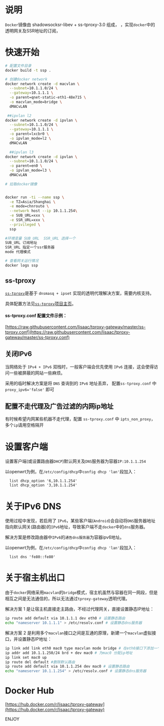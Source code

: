 # 说明
`Docker`镜像由 shadowsocksr-libev + ss-tproxy-3.0 组成， ，实现`docker`中的透明网关及SSR地址的订阅， 

# 快速开始
```bash
# 配置文件目录
docker build -t ssp . 

# 创建docker network
docker network create -d macvlan \
  --subnet=10.1.1.0/24 \
  --gateway=10.1.1.1 \
  -o parent=qnet-static-eth1-48e715 \
  -o macvlan_mode=bridge \
  dMACvLAN
  
 ##ipvlan l2
docker network create -d ipvlan \
  --subnet=10.1.1.0/24 \
  --gateway=10.1.1.1 \
  -o parent=lxcbr0 \
  -o ipvlan_mode=l2 \
  dMACvLAN
  
  ##ipvlan l3
docker network create -d ipvlan \
  --subnet=10.1.1.0/24 \
  -o parent=en0 \
  -o ipvlan_mode=l3 \
  dMACvLAN
  
# 拉取docker镜像


docker run -ti --name ssp \
  -e TZ=Asia/Shanghai \
  -e mode=chnroute \
  --network host --ip 10.1.1.254\
  -e SUB_URL=xxx \
  -e SSR_URL=xxx \
  --privileged \
  ssp
  
#环境变量 SUB_URL  SSR_URL 选择一个
SUB_URL 订阅地址
SSR_URL 指定一个ssr服务器
mode 代理模式

# 查看网关运行情况
docker logs ssp
```

## ss-tproxy
[`ss-tproxy`](https://github.com/zfl9/ss-tproxy)是基于 `dnsmasq + ipset` 实现的透明代理解决方案，需要内核支持。

具体配置方法见[`ss-tproxy`项目主页](https://github.com/zfl9/ss-tproxy)。

#### ss-tproxy.conf 配置文件示例：
[https://raw.githubusercontent.com/lisaac/tproxy-gateway/master/ss-tproxy.conf](https://raw.githubusercontent.com/lisaac/tproxy-gateway/master/ss-tproxy.conf)


## 关闭IPv6
当网络处于 `IPv4 + IPv6` 双栈时，一般客户端会优先使用 `IPv6` 连接，这会使得访问一些被屏蔽的网站一些麻烦。

采用的临时解决方案是将 `DNS` 查询到的 `IPv6` 地址丢弃， 配置`ss-tproxy.conf` 中 `proxy_ipv6='false'` 即可

## 配置不走代理及广告过滤的内网ip地址
有时候希望内网某些机器不走代理，配置 `ss-tproxy.conf` 中 `ipts_non_proxy`，多个`ip`请用空格隔开



# 设置客户端
设置客户端(或设置路由器`DHCP`)默认网关及`DNS`服务器为容器`IP:10.1.1.254`

以openwrt为例，在`/etc/config/dhcp`中`config dhcp 'lan'`段加入：

```
  list dhcp_option '6,10.1.1.254'
  list dhcp_option '3,10.1.1.254'
```
# 关于IPv6 DNS
使用过程中发现，若启用了 `IPv6`，某些客户端(`Android`)会自动将`DNS`服务器地址指向默认网关(路由器)的`IPv6`地址，导致客户端不走`docker`中的`dns`服务器。

解决方案是修改路由器中`IPv6`的`通告dns服务器`为容器ipv6地址。

以openwrt为例，在`/etc/config/dhcp`中`config dhcp 'lan'`段加入：
```
  list dns 'fe80::fe80'
```

# 关于宿主机出口
由于`docker`网络采用`macvlan`的`bridge`模式，宿主机虽然与容器在同一网段，但是相互之间是无法通信的，所以无法通过`tproxy-gateway`透明代理。

解决方案 1 是让宿主机直接走主路由，不经过代理网关，直接设置静态IP地址：
```bash
ip route add default via 10.1.1.1 dev eth0 # 设置静态路由
echo "nameserver 10.1.1.1" > /etc/resolv.conf # 设置静态dns服务器
```
解决方案 2 是利用多个`macvlan`接口之间是互通的原理，新建一个`macvlan`虚拟接口，并设置静态IP地址：
```bash
ip link add link eth0 mac0 type macvlan mode bridge # 在eth0接口下添加一个macvlan虚拟接口
ip addr add 10.1.1.250/24 brd + dev mac0 # 为mac0 分配ip地址
ip link set mac0 up
ip route del default #删除默认路由
ip route add default via 10.1.1.254 dev mac0 # 设置静态路由
echo "nameserver 10.1.1.254" > /etc/resolv.conf # 设置静态dns服务器
```

# Docker Hub
[https://hub.docker.com/r/lisaac/tproxy-gateway](https://hub.docker.com/r/lisaac/tproxy-gateway)

ENJOY
